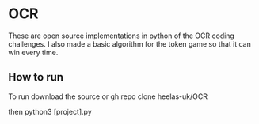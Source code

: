 # OCR
These are open source implementations in python of the OCR coding challenges. I also made a basic algorithm for the token game so that it can win every time.  

## How to run

To run download the source or gh repo clone heelas-uk/OCR 

then python3 [project].py
